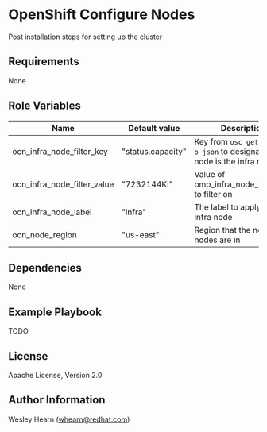 OpenShift Configure Nodes
=========

Post installation steps for setting up the cluster

Requirements
------------

None

Role Variables
--------------

| Name                        | Default value     | Description                                                                |
|-----------------------------|-------------------|----------------------------------------------------------------------------|
| ocn_infra_node_filter_key   | "status.capacity" | Key from `osc get nodes -o json` to designate which node is the infra node |
| ocn_infra_node_filter_value | "7232144Ki"       | Value of omp_infra_node_filter_key to filter on |
| ocn_infra_node_label        | "infra"           | The label to apply to the infra node |
| ocn_node_region             | "us-east"         | Region that the none infra nodes are in |

Dependencies
------------

None

Example Playbook
----------------

TODO

License
-------

Apache License, Version 2.0

Author Information
------------------

Wesley Hearn (whearn@redhat.com)
